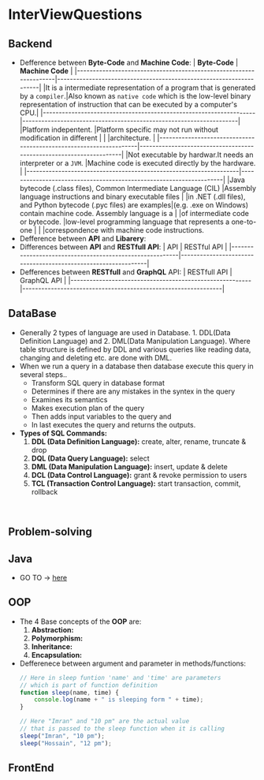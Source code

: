 # InterViewQuestions
## Backend
- Defference between **Byte-Code** and **Machine Code**:
  |                         **Byte-Code**                             |                          **Machine Code**                          |
  |-------------------------------------------------------------------|--------------------------------------------------------------------|
  |It is a intermediate representation of a program that is generated by a `compiler`.|Also known as `native code` which is the low-level binary representation of instruction that can be executed by a computer's CPU.|
  |-------------------------------------------------------------------|--------------------------------------------------------------------|
  |Platform indepentent.                                              |Platform specific may not run without modification in different     |
  |                                                                   |architecture.                                                       |
  |-------------------------------------------------------------------|--------------------------------------------------------------------|
  |Not executable by hardwar.It needs an interpreter or a `JVM`.      |Machine code is executed directly by the hardware.                  |
  |-------------------------------------------------------------------|--------------------------------------------------------------------|
  |Java bytecode (.class files), Common Intermediate Language (CIL)   |Assembly language instructions and binary executable files          |
  |in .NET (.dll files), and Python bytecode (.pyc files) are examples|(e.g. .exe on Windows) contain machine code. Assembly language is a |
  |of intermediate code or bytecode.                                  |low-level programming language that represents a one-to-one         |
  |                                                                   |correspondence with machine code instructions.
- Defference between **API** and **Libarery**: 
- Differences between **API** and **RESTfull API**:
  |                         API                             |                          RESTful API                          |
  |---------------------------------------------------------|---------------------------------------------------------------|
- Defferences between **RESTfull** and **GraphQL** API:
  |                         RESTfull API                    |                          GraphQL API                          |
  |---------------------------------------------------------|---------------------------------------------------------------|
## DataBase
- Generally 2 types of language are used in Database. 1. DDL(Data Definition Language) and 2. DML(Data Manipulation Language).
  Where table structure is defined by DDL and various queries like reading data, changing and deleting etc. are done with DML.
- When we run a query in a database then database execute this query in several steps.. 
  - Transform SQL query in database format
  - Determines if there are any mistakes in the syntex in the query
  - Examines its semantics
  - Makes execution plan of the query
  - Then adds input variables to the query and
  - In last executes the query and returns the outputs.
- **Types of SQL Commands:**
  1. **DDL (Data Definition Language):** create, alter, rename, truncate & drop
  2. **DQL (Data Query Language):** select
  3. **DML (Data Manipulation Language):** insert, update & delete
  4. **DCL (Data Control Language):** grant & revoke permission to users
  5. **TCL (Transaction Control Language):** start transaction, commit, rollback
<br>

## Problem-solving
## Java 
- GO TO -> [here](https://github.com/ImranHossain00/JavaPractice)
## OOP
- The 4 Base concepts of the **OOP** are:
  1. **Abstraction:**
  2. **Polymorphism:**
  3. **Inheritance:**
  4. **Encapsulation:**
- Defferenece between argument and parameter in methods/functions:
  ```js
  // Here in sleep funtion 'name' and 'time' are parameters
  // which is part of function definition
  function sleep(name, time) {
      console.log(name + " is sleeping form " + time);
  }

  // Here "Imran" and "10 pm" are the actual value
  // that is passed to the sleep function when it is calling
  sleep("Imran", "10 pm");
  sleep("Hossain", "12 pm");
  ```
## FrontEnd
